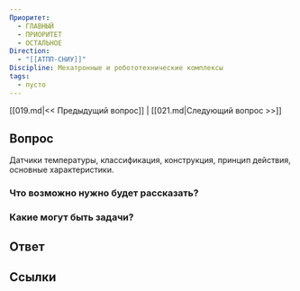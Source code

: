 ```yaml
---
Приоритет:
  - ГЛАВНЫЙ
  - ПРИОРИТЕТ
  - ОСТАЛЬНОЕ
Direction:
  - "[[АТПП-СНИУ]]" 
Discipline: Мехатронные и робототехнические комплексы 
tags:
  - пусто
---
```

[[019.md|<< Предыдущий вопрос]] | [[021.md|Следующий вопрос >>]]
## Вопрос

Датчики температуры, классификация, конструкция, принцип действия, основные характеристики.

### Что возможно нужно будет рассказать?

### Какие могут быть задачи?

## Ответ

## Ссылки

